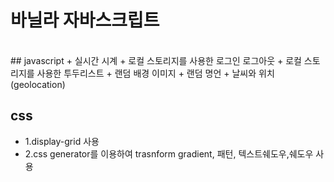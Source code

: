 # 바닐라 자바스크립트
<br/>
## javascript
  + 실시간 시계
  + 로컬 스토리지를 사용한 로그인 로그아웃  
  + 로컬 스토리지를 사용한 투두리스트   
  + 랜덤 배경 이미지   
  + 랜덤 명언    
  + 날씨와 위치 (geolocation)   
<br/>

## css
+ 1.display-grid 사용
+ 2.css generator를 이용하여 trasnform gradient, 패턴, 텍스트쉐도우,쉐도우 사용


